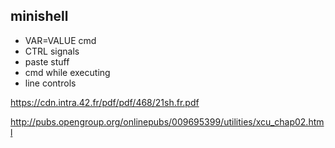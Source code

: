 ## minishell
- VAR=VALUE cmd
- CTRL signals
- paste stuff
- cmd while executing
- line controls

https://cdn.intra.42.fr/pdf/pdf/468/21sh.fr.pdf

http://pubs.opengroup.org/onlinepubs/009695399/utilities/xcu_chap02.html

